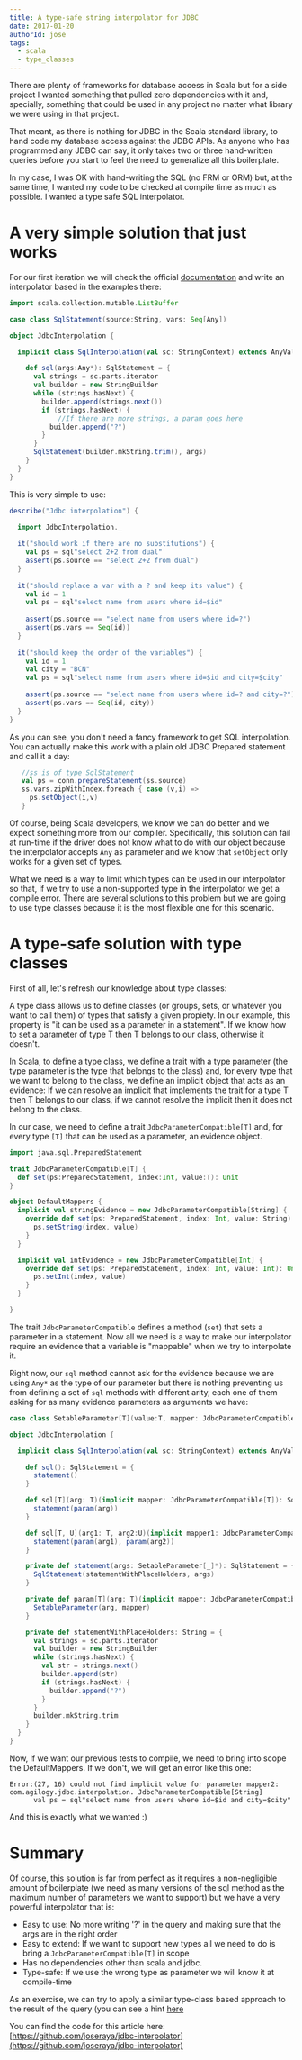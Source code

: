 ```yaml
---
title: A type-safe string interpolator for JDBC
date: 2017-01-20
authorId: jose
tags:
  - scala
  - type_classes
---
```


There are plenty of frameworks for database access in Scala but for a side project I wanted something that pulled zero dependencies with it and, specially, something that could be used in any project no matter what library we were using in that project.

That meant, as there is nothing for JDBC in the Scala standard library, to hand code my database access against the JDBC APIs. As anyone who has programmed any JDBC can say, it only takes two or three hand-written queries before you start to feel the need to generalize all this boilerplate.

In my case, I was OK with hand-writing the SQL (no FRM or ORM) but, at the same time, I wanted my code to be checked at compile time as much as possible. I wanted a type safe SQL interpolator.

<!--more-->

# A very simple solution that just works

For our first iteration we will check the official [documentation](http://docs.scala-lang.org/overviews/core/string-interpolation.html) and write an interpolator based in the examples there:

```scala
import scala.collection.mutable.ListBuffer

case class SqlStatement(source:String, vars: Seq[Any])

object JdbcInterpolation {

  implicit class SqlInterpolation(val sc: StringContext) extends AnyVal {

    def sql(args:Any*): SqlStatement = {
      val strings = sc.parts.iterator
      val builder = new StringBuilder
      while (strings.hasNext) {
        builder.append(strings.next())
        if (strings.hasNext) {
        	//If there are more strings, a param goes here
          builder.append("?")
        } 
      }
      SqlStatement(builder.mkString.trim(), args)
    }
  }
}
```

This is very simple to use:

```scala
describe("Jdbc interpolation") {

  import JdbcInterpolation._
	
  it("should work if there are no substitutions") {
    val ps = sql"select 2+2 from dual"
    assert(ps.source == "select 2+2 from dual")
  }
	
  it("should replace a var with a ? and keep its value") {
    val id = 1
    val ps = sql"select name from users where id=$id"
	
    assert(ps.source == "select name from users where id=?")
    assert(ps.vars == Seq(id))
  }
	
  it("should keep the order of the variables") {
    val id = 1
    val city = "BCN"
    val ps = sql"select name from users where id=$id and city=$city"
	
    assert(ps.source == "select name from users where id=? and city=?")
    assert(ps.vars == Seq(id, city))
  }
}
```

As you can see, you don't need a fancy framework to get SQL interpolation. You can actually make this work with a plain old JDBC Prepared statement and call it a day:

```scala
   //ss is of type SqlStatement
   val ps = conn.prepareStatement(ss.source)
   ss.vars.zipWithIndex.foreach { case (v,i) =>
     ps.setObject(i,v)
   }
```

Of course, being Scala developers, we know we can do better and we expect something more from our compiler. Specifically, this solution can fail at run-time if the driver does not know what to do with our object because the interpolator accepts `Any` as parameter and we know that `setObject` only works for a given set of types.

What we need is a way to limit which types can be used in our interpolator so that, if we try to use a non-supported type in the interpolator we get a compile error. There are several solutions to this problem but we are going to use type classes because it is the most flexible one for this scenario.

# A type-safe solution with type classes

First of all, let's refresh our knowledge about type classes: 

A type class allows us to define classes (or groups, sets, or whatever you want to call them) of types that satisfy a given propiety. In our example, this property is "it can be used as a parameter in a statement". If we know how to set a parameter of type T then T belongs to our class, otherwise it doesn't.

In Scala, to define a type class, we define a trait with a type parameter (the type parameter is the type that belongs to the class) and, for every type that we want to belong to the class, we define an implicit object that acts as an evidence: If we can resolve an implicit that implements the trait for a type T then T belongs to our class, if we cannot resolve the implicit then it does not belong to the class.

In our case, we need to define a trait `JdbcParameterCompatible[T]` and, for every type `[T]` that can be used as a parameter, an evidence object.

```scala
import java.sql.PreparedStatement

trait JdbcParameterCompatible[T] {
  def set(ps:PreparedStatement, index:Int, value:T): Unit
}

object DefaultMappers {
  implicit val stringEvidence = new JdbcParameterCompatible[String] {
    override def set(ps: PreparedStatement, index: Int, value: String): Unit = {
      ps.setString(index, value)
    }
  }

  implicit val intEvidence = new JdbcParameterCompatible[Int] {
    override def set(ps: PreparedStatement, index: Int, value: Int): Unit = {
      ps.setInt(index, value)
    }
  }

}
```
The trait `JdbcParameterCompatible` defines a method (`set`) that sets a parameter in a statement. Now all we need is a way to make our interpolator require an evidence that a variable is "mappable" when we try to interpolate it.

Right now, our `sql` method cannot ask for the evidence because we are using `Any*` as the type of our parameter but there is nothing preventing us from defining a set of `sql` methods with different arity, each one of them asking for as many evidence parameters as arguments we have:

```scala
case class SetableParameter[T](value:T, mapper: JdbcParameterCompatible[T])

object JdbcInterpolation {

  implicit class SqlInterpolation(val sc: StringContext) extends AnyVal {

    def sql(): SqlStatement = {
      statement()
    }

    def sql[T](arg: T)(implicit mapper: JdbcParameterCompatible[T]): SqlStatement = {
      statement(param(arg))
    }

    def sql[T, U](arg1: T, arg2:U)(implicit mapper1: JdbcParameterCompatible[T], mapper2: JdbcParameterCompatible[U]): SqlStatement = {
      statement(param(arg1), param(arg2))
    }

    private def statement(args: SetableParameter[_]*): SqlStatement = {
      SqlStatement(statementWithPlaceHolders, args)
    }

    private def param[T](arg: T)(implicit mapper: JdbcParameterCompatible[T]): SetableParameter[T] = {
      SetableParameter(arg, mapper)
    }

    private def statementWithPlaceHolders: String = {
      val strings = sc.parts.iterator
      val builder = new StringBuilder
      while (strings.hasNext) {
        val str = strings.next()
        builder.append(str)
        if (strings.hasNext) {
          builder.append("?")
        }
      }
      builder.mkString.trim
    }
  }
}

```

Now, if we want our previous tests to compile, we need to bring into scope the DefaultMappers. If we don't, we will get an error like this one:

```
Error:(27, 16) could not find implicit value for parameter mapper2: com.agilogy.jdbc.interpolation. JdbcParameterCompatible[String]
      val ps = sql"select name from users where id=$id and city=$city"
```
And this is exactly what we wanted :)

# Summary
 
Of course, this solution is far from perfect as it requires a non-negligible amount of boilerplate (we need as many versions of the sql method as the maximum number of parameters we want to support) but we have a very powerful interpolator that is:

* Easy to use: No more writing '?' in the query and making sure that the args are in the right order
* Easy to extend: If we want to support new types all we need to do is bring a `JdbcParameterCompatible[T]` in scope
* Has no dependencies other than scala and jdbc.
* Type-safe: If we use the wrong type as parameter we will know it at compile-time

As an exercise, we can try to apply a similar type-class based approach to the result of the query (you can see a hint [here](https://gist.github.com/joseraya/0894cc79d1249bb0606306500e64699c)

You can find the code for this article here: [https://github.com/joseraya/jdbc-interpolator](https://github.com/joseraya/jdbc-interpolator)

